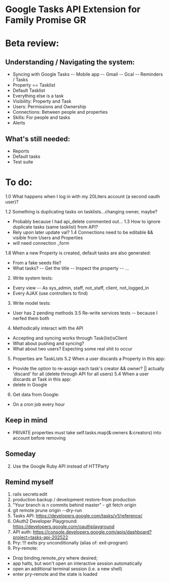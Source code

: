 # Google Tasks API Extension for Family Promise GR

# Beta review:
## Understanding / Navigating the system:
  - Syncing with Google Tasks
  -- Mobile app
  -- Gmail
  -- Gcal -- Reminders / Tasks
  - Property == Tasklist
  - Default Tasklist
  - Everything else is a task
  - Visibility: Property and Task
  - Users: Permissions and Ownership
  - Connections: Between people and properties
  - Skills: For people and tasks
  - Alerts

## What's still needed:
  - Reports
  - Default tasks
  - Test suite

# To do:
1.0 What happens when I log in with my 20Liters account (a second oauth user)?

1.2 Something is duplicating tasks on tasklists...changing owner, maybe?
  - Probably because I had api_delete commented out...
1.3 How to ignore duplicate tasks (same tasklist) from API?
  - Rely upon later update val?
1.4 Connections need to be editable && visible from Users and Properties
  - will need connection _form

1.8 When a new Property is created, default tasks are also generated:
  - From a fake seeds file?
  - What tasks?
  -- Get the title
  -- Inspect the property
  -- ...

2. Write system tests:
  - Every view
  -- As sys_admin, staff, not_staff, client, not_logged_in
  - Every AJAX (use controllers to find)
3. Write model tests:
  - User has 2 pending methods
3.5 Re-write services tests -- because I nerfed them both
4. Methodically interact with the API
  - Accepting and syncing works through Task(list)sClient
  - What about pushing and syncing?
  - What about two users? Expecting some real shit to occur

5. Properties are TaskLists
5.2 When a user discards a Property in this app:
  - Provide the option to re-assign each task's creator && owner? || actually 'discard' for all (delete through API for all users)
5.4 When a user discards at Task in this app:
  - delete in Google

6. Get data from Google:
  - On a cron job every hour

## Keep in mind
- PRIVATE properties must take self.tasks.map(&:owners &:creators) into account before removing

## Someday
2. Use the Google Ruby API instead of HTTParty

## Remind myself
1. rails secrets:edit
2. production backup / development restore-from production
3. "Your branch is n commits behind master" - git fetch origin
4. git remote prune origin --dry-run
5. Tasks API: https://developers.google.com/tasks/v1/reference/
6. OAuth2 Developer Playground: https://developers.google.com/oauthplayground
7. API auth: https://console.developers.google.com/apis/dashboard?project=tasks-api-202522
8. Pry: !!! exits pry unconditionally (alias of: exit-program)
9. Pry-remote:
  - Drop binding.remote_pry where desired;
  - app halts, but won't open an interactive session automatically
  - open an additional terminal session (i.e. a new shell)
  - enter pry-remote and the state is loaded
